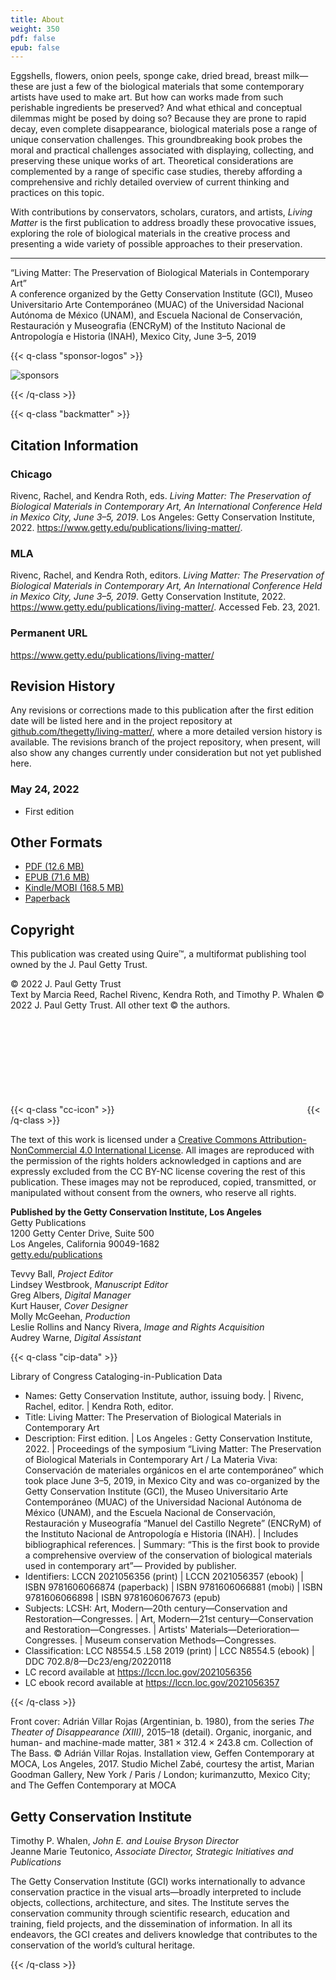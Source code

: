 ```yaml
---
title: About
weight: 350
pdf: false
epub: false
---
```


Eggshells, flowers, onion peels, sponge cake, dried bread, breast milk—these are just a few of the biological materials that some contemporary artists have used to make art. But how can works made from such perishable ingredients be preserved? And what ethical and conceptual dilemmas might be posed by doing so? Because they are prone to rapid decay, even complete disappearance, biological materials pose a range of unique conservation challenges. This groundbreaking book probes the moral and practical challenges associated with displaying, collecting, and preserving these unique works of art. Theoretical considerations are complemented by a range of specific case studies, thereby affording a comprehensive and richly detailed overview of current thinking and practices on this topic.

With contributions by conservators, scholars, curators, and artists, *Living Matter* is the first publication to address broadly these provocative issues, exploring the role of biological materials in the creative process and presenting a wide variety of possible approaches to their preservation.

---

“Living Matter: The Preservation of Biological Materials in Contemporary Art”<br />
A conference organized by the Getty Conservation Institute (GCI), Museo Universitario Arte Contemporáneo (MUAC) of the Universidad Nacional Autónoma de México (UNAM), and Escuela Nacional de Conservación, Restauración y Museografia (ENCRyM) of the Instituto Nacional de Antropología e Historia (INAH), Mexico City, June 3–5, 2019

{{< q-class "sponsor-logos" >}}

![sponsors](/img/sponsor-logos.jpg)

{{< /q-class >}}

{{< q-class "backmatter" >}}

## Citation Information

### Chicago

Rivenc, Rachel, and Kendra Roth, eds. *Living Matter: The Preservation of Biological Materials in Contemporary Art, An International Conference Held in Mexico City, June 3–5, 2019*. Los Angeles: Getty Conservation Institute, 2022. https://www.getty.edu/publications/living-matter/.

### MLA

Rivenc, Rachel, and Kendra Roth, editors. *Living Matter: The Preservation of Biological Materials in Contemporary Art, An International Conference Held in Mexico City, June 3–5, 2019*. Getty Conservation Institute, 2022. https://www.getty.edu/publications/living-matter/. Accessed <span class="cite-current-date">Feb. 23, 2021</span>.

### Permanent URL

https://www.getty.edu/publications/living-matter/

## Revision History

Any revisions or corrections made to this publication after the first edition date will be listed here and in the project repository at [github.com/thegetty/living-matter/](https://github.com/thegetty/living-matter/), where a more detailed version history is available. The revisions branch of the project repository, when present, will also show any changes currently under consideration but not yet published here.

### May 24, 2022

  - First edition

## Other Formats

  - [PDF (12.6 MB)](/downloads/RivencRoth_LivingMatter.pdf)
  - [EPUB (71.6 MB)](/downloads/RivencRoth_LivingMatter.epub)
  - [Kindle/MOBI (168.5 MB)](/downloads/RivencRoth_LivingMatter.mobi)
  - [Paperback](https://shop.getty.edu/products/living-matter-the-preservation-of-biological-materials-in-contemporary-art-978-1606066874)

## Copyright

This publication was created using Quire™, a multiformat publishing tool owned by the J. Paul Getty Trust.

© 2022 J. Paul Getty Trust<br />
Text by Marcia Reed, Rachel Rivenc, Kendra Roth, and Timothy P. Whalen © 2022 J. Paul Getty Trust. All other text © the authors.

{{< q-class "cc-icon" >}}
<svg class="quire-copyright__icon">
<switch>
  <use xlink:href="#cc"></use>
</switch>
<switch>
  <use xlink:href="#cc-by"></use>
</switch>
<switch>
  <use xlink:href="#cc-by-nc"></use>
  <foreignObject width="135" height="30">
      <img src="../img/icons/cc-by-nc.png" alt="CC BY-NC" />
  </foreignObject>
</switch>
</svg>
{{< /q-class >}}

The text of this work is licensed under a [Creative Commons Attribution-NonCommercial 4.0 International License](https://creativecommons.org/licenses/by-nc/4.0/). All images are reproduced with the permission of the rights holders acknowledged in captions and are expressly excluded from the CC BY-NC license covering the rest of this publication. These images may not be reproduced, copied, transmitted, or manipulated without consent from the owners, who reserve all rights.

**Published by the Getty Conservation Institute, Los Angeles**<br />
Getty Publications<br />
1200 Getty Center Drive, Suite 500<br />
Los Angeles, California 90049-1682<br />
[getty.edu/publications](https://www.getty.edu/publications/)<br />

Tevvy Ball, *Project Editor*<br />
Lindsey Westbrook, *Manuscript Editor*<br />
Greg Albers, *Digital Manager*<br />
Kurt Hauser, *Cover Designer*<br />
Molly McGeehan, *Production*<br />
Leslie Rollins and Nancy Rivera, *Image and Rights Acquisition*<br />
Audrey Warne, *Digital Assistant*<br />

{{< q-class "cip-data" >}}

Library of Congress Cataloging-in-Publication Data

- Names: Getty Conservation Institute, author, issuing body. | Rivenc, Rachel,
   editor. | Kendra Roth, editor.
- Title: Living Matter: The Preservation of Biological Materials in Contemporary Art
- Description: First edition. | Los Angeles : Getty Conservation Institute,
   2022. | Proceedings of the symposium “Living Matter: The Preservation of
   Biological Materials in Contemporary Art / La Materia Viva:
   Conservación de materiales orgánicos en el arte contemporáneo” which
   took place June 3–5, 2019, in Mexico City and was co-organized by the
   Getty Conservation Institute (GCI), the Museo Universitario Arte
   Contemporáneo (MUAC) of the Universidad Nacional Autónoma de México
   (UNAM), and the Escuela Nacional de Conservación, Restauración y
   Museografía “Manuel del Castillo Negrete” (ENCRyM) of the Instituto
   Nacional de Antropología e Historia (INAH). | Includes bibliographical
   references. | Summary: “This is the first book to provide a
   comprehensive overview of the conservation of biological materials used
   in contemporary art”— Provided by publisher.
- Identifiers: LCCN 2021056356 (print) | LCCN 2021056357 (ebook) | ISBN
   9781606066874 (paperback) | ISBN 9781606066881 (mobi) | ISBN
   9781606066898 | ISBN 9781606067673 (epub)
- Subjects: LCSH: Art, Modern—20th century—Conservation and
   Restoration—Congresses. | Art, Modern—21st century—Conservation and
   Restoration—Congresses. | Artists'
   Materials—Deterioration—Congresses. | Museum conservation
   Methods—Congresses.
- Classification: LCC N8554.5 .L58 2019  (print) | LCC N8554.5  (ebook) | DDC
   702.8/8—Dc23/eng/20220118
- LC record available at https://lccn.loc.gov/2021056356
- LC ebook record available at https://lccn.loc.gov/2021056357

{{< /q-class >}}

Front cover: Adrián Villar Rojas (Argentinian, b. 1980), from the series *The Theater of Disappearance (XIII)*, 2015–18 (detail). Organic, inorganic, and human- and machine-made matter, 381 × 312.4 × 243.8 cm. Collection of The Bass. © Adrián Villar Rojas. Installation view, Geffen Contemporary at MOCA, Los Angeles, 2017. Studio Michel Zabé, courtesy the artist, Marian Goodman Gallery, New York / Paris / London; kurimanzutto, Mexico City; and The Geffen Contemporary at MOCA

## Getty Conservation Institute

Timothy P. Whalen, *John E. and Louise Bryson Director*<br />
Jeanne Marie Teutonico, *Associate Director, Strategic Initiatives and Publications*<br />

The Getty Conservation Institute (GCI) works internationally to advance conservation practice in the visual arts—broadly interpreted to include objects, collections, architecture, and sites. The Institute serves the conservation community through scientific research, education and training, field projects, and the dissemination of information. In all its endeavors, the GCI creates and delivers knowledge that contributes to the conservation of the world’s cultural heritage.

{{< /q-class >}}
